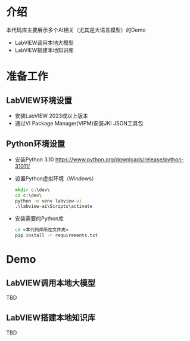 # 介绍
本代码库主要展示多个AI相关（尤其是大语言模型）的Demo
- LabVIEW调用本地大模型
- LabVIEW搭建本地知识库

# 准备工作

## LabVIEW环境设置
- 安装LabVIEW 2023或以上版本
- 通过VI Package Manager(VIPM)安装JKI JSON工具包

## Python环境设置
- 安装Python 3.10
  https://www.python.org/downloads/release/python-31011/

- 设置Python虚拟环境（Windows）

    ```cmd
    mkdir c:\dev\
    cd c:\dev\
    python -m venv labview-ai
    .\labview-ai\Scripts\activate
    ```

- 安装需要的Python库

    ```cmd
    cd <本代码库所在文件夹>
    pip install -r requirements.txt
    ```

# Demo

## LabVIEW调用本地大模型

TBD

## LabVIEW搭建本地知识库

TBD
